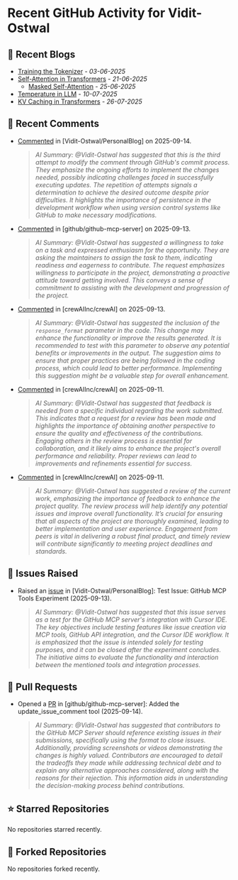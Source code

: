 # Recent GitHub Activity for Vidit-Ostwal

## 📝 Recent Blogs
- [Training the Tokenizer](https://www.notion.so/207e478805d48090b34fcc5c8e8c3c01?v=207e478805d480cfac6c000ca3c80482) - *03-06-2025*
- [Self-Attention in Transformers](https://www.notion.so/viditostwal/Self-Attention-in-Transformers-216e478805d48005b515fac90e1d76e0) - *21-06-2025*
  - [Masked Self-Attention](https://www.notion.so/viditostwal/Self-Attention-in-Transformers-216e478805d48005b515fac90e1d76e0) - *25-06-2025*
- [Temperature in LLM](https://open.substack.com/pub/viditostwal/p/how-does-temperature-changes-the?r=m52qu&utm_campaign=post&utm_medium=web&showWelcomeOnShare=false) - *10-07-2025*
- [KV Caching in Transformers](https://open.substack.com/pub/viditostwal/p/kv-key-value-cache-in-transformers?r=m52qu&utm_campaign=post&utm_medium=web&showWelcomeOnShare=false) - *26-07-2025*
## 💬 Recent Comments
- [Commented](https://github.com/Vidit-Ostwal/PersonalBlog/issues/1#issuecomment-3289157838) in [Vidit-Ostwal/PersonalBlog] on 2025-09-14.
  > *AI Summary: @Vidit-Ostwal has suggested that this is the third attempt to modify the comment through GitHub's commit process. They emphasize the ongoing efforts to implement the changes needed, possibly indicating challenges faced in successfully executing updates. The repetition of attempts signals a determination to achieve the desired outcome despite prior difficulties. It highlights the importance of persistence in the development workflow when using version control systems like GitHub to make necessary modifications.*
- [Commented](https://github.com/github/github-mcp-server/issues/1083#issuecomment-3288814677) in [github/github-mcp-server] on 2025-09-13.
  > *AI Summary: @Vidit-Ostwal has suggested a willingness to take on a task and expressed enthusiasm for the opportunity. They are asking the maintainers to assign the task to them, indicating readiness and eagerness to contribute. The request emphasizes willingness to participate in the project, demonstrating a proactive attitude toward getting involved. This conveys a sense of commitment to assisting with the development and progression of the project.*
- [Commented](https://github.com/crewAIInc/crewAI/issues/3480#issuecomment-3287600149) in [crewAIInc/crewAI] on 2025-09-13.
  > *AI Summary: @Vidit-Ostwal has suggested the inclusion of the `response_format` parameter in the code. This change may enhance the functionality or improve the results generated. It is recommended to test with this parameter to observe any potential benefits or improvements in the output. The suggestion aims to ensure that proper practices are being followed in the coding process, which could lead to better performance. Implementing this suggestion might be a valuable step for overall enhancement.*
- [Commented](https://github.com/crewAIInc/crewAI/pull/3390#issuecomment-3278183875) in [crewAIInc/crewAI] on 2025-09-11.
  > *AI Summary: @Vidit-Ostwal has suggested that feedback is needed from a specific individual regarding the work submitted. This indicates that a request for a review has been made and highlights the importance of obtaining another perspective to ensure the quality and effectiveness of the contributions. Engaging others in the review process is essential for collaboration, and it likely aims to enhance the project's overall performance and reliability. Proper reviews can lead to improvements and refinements essential for success.*
- [Commented](https://github.com/crewAIInc/crewAI/pull/3475#issuecomment-3278172860) in [crewAIInc/crewAI] on 2025-09-11.
  > *AI Summary: @Vidit-Ostwal has suggested a review of the current work, emphasizing the importance of feedback to enhance the project quality. The review process will help identify any potential issues and improve overall functionality. It’s crucial for ensuring that all aspects of the project are thoroughly examined, leading to better implementation and user experience. Engagement from peers is vital in delivering a robust final product, and timely review will contribute significantly to meeting project deadlines and standards.*

## 🐛 Issues Raised
- Raised an [issue](https://github.com/Vidit-Ostwal/PersonalBlog/issues/1) in [Vidit-Ostwal/PersonalBlog]: Test Issue: GitHub MCP Tools Experiment (2025-09-13).
  > *AI Summary: @Vidit-Ostwal has suggested that this issue serves as a test for the GitHub MCP server's integration with Cursor IDE. The key objectives include testing features like issue creation via MCP tools, GitHub API integration, and the Cursor IDE workflow. It is emphasized that the issue is intended solely for testing purposes, and it can be closed after the experiment concludes. The initiative aims to evaluate the functionality and interaction between the mentioned tools and integration processes.*

## 🚀 Pull Requests
- Opened a [PR](https://github.com/github/github-mcp-server/pull/1087) in [github/github-mcp-server]: Added the update_issue_comment tool (2025-09-14).
  > *AI Summary: @Vidit-Ostwal has suggested that contributors to the GitHub MCP Server should reference existing issues in their submissions, specifically using the format to close issues. Additionally, providing screenshots or videos demonstrating the changes is highly valued. Contributors are encouraged to detail the tradeoffs they made while addressing technical debt and to explain any alternative approaches considered, along with the reasons for their rejection. This information aids in understanding the decision-making process behind contributions.*

## ⭐ Starred Repositories
No repositories starred recently.

## 🍴 Forked Repositories
No repositories forked recently.
